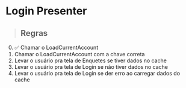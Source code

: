 # Login Presenter

> ## Regras

0. ✅ Chamar o LoadCurrentAccount
1. Chamar o LoadCurrentAccount com a chave correta
2. Levar o usuário pra tela de Enquetes se tiver dados no cache
3. Levar o usuário pra tela de Login se não tiver dados no cache
4. Levar o usuário pra tela de Login se der erro ao carregar dados do cache

